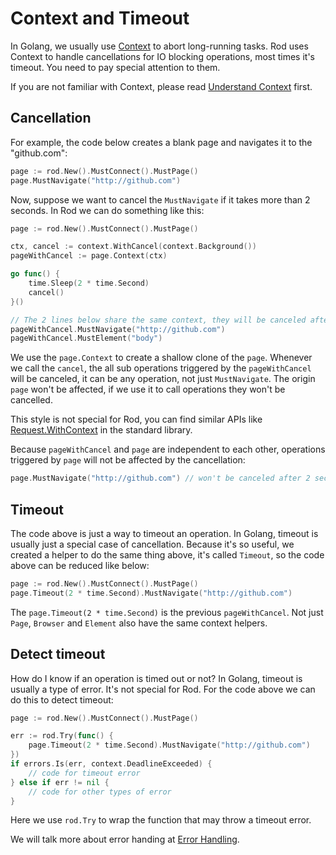 # Context and Timeout

In Golang, we usually use [Context](https://golang.org/pkg/context/) to abort long-running tasks.
Rod uses Context to handle cancellations for IO blocking operations, most times it's timeout.
You need to pay special attention to them.

If you are not familiar with Context, please read [Understand Context](understand-context.md) first.

## Cancellation

For example, the code below creates a blank page and navigates it to the "github.com":

```go
page := rod.New().MustConnect().MustPage()
page.MustNavigate("http://github.com")
```

Now, suppose we want to cancel the `MustNavigate` if it takes more than 2 seconds.
In Rod we can do something like this:

```go
page := rod.New().MustConnect().MustPage()

ctx, cancel := context.WithCancel(context.Background())
pageWithCancel := page.Context(ctx)

go func() {
    time.Sleep(2 * time.Second)
    cancel()
}()

// The 2 lines below share the same context, they will be canceled after 2 seconds in total
pageWithCancel.MustNavigate("http://github.com") 
pageWithCancel.MustElement("body")  
```

We use the `page.Context` to create a shallow clone of the `page`. Whenever we call the `cancel`, the all sub operations
triggered by the `pageWithCancel` will be canceled, it can be any operation, not just `MustNavigate`.
The origin `page` won't be affected, if we use it to call operations they won't be cancelled.

This style is not special for Rod, you can find similar APIs like [Request.WithContext](https://golang.org/pkg/net/http/#Request.WithContext) in the standard library.

Because `pageWithCancel` and `page` are independent to each other, operations triggered by `page` will not be affected by the cancellation:

```go
page.MustNavigate("http://github.com") // won't be canceled after 2 seconds
```

## Timeout

The code above is just a way to timeout an operation. In Golang, timeout is usually just a special case of cancellation.
Because it's so useful, we created a helper to do the same thing above, it's called `Timeout`, so the code above can be reduced like below:

```go
page := rod.New().MustConnect().MustPage()
page.Timeout(2 * time.Second).MustNavigate("http://github.com")
```

The `page.Timeout(2 * time.Second)` is the previous `pageWithCancel`.
Not just `Page`, `Browser` and `Element` also have the same context helpers.

## Detect timeout

How do I know if an operation is timed out or not? In Golang, timeout is usually a type of error. It's not special for Rod.
For the code above we can do this to detect timeout:

```go
page := rod.New().MustConnect().MustPage()

err := rod.Try(func() {
    page.Timeout(2 * time.Second).MustNavigate("http://github.com")
})
if errors.Is(err, context.DeadlineExceeded) {
    // code for timeout error
} else if err != nil {
    // code for other types of error
}
```

Here we use `rod.Try` to wrap the function that may throw a timeout error.

We will talk more about error handing at [Error Handling](error-handling.md).
